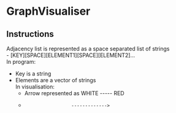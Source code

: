 # GraphVisualiser

## Instructions
Adjacency list is represented as a space separated list of strings<br>
    - [KEY][SPACE][ELEMENT1][SPACE][ELEMENT2]...<br>
In program:
 - Key is a string
 - Elements are a vector of strings<br>
In visualisation:
    - Arrow represented as WHITE ----- RED
    -                      ------------->
    
